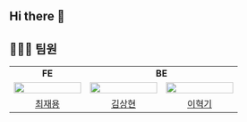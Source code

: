 ## Hi there 👋

## 🧑🏻‍💻 팀원
<table>
  <tr>
    <td align="center" colspan="1">
      <b>FE</b>
    </td>
    <td align="center" colspan="2">
      <b>BE</b>
  </tr>
  <tr>
    <td>
      <img src="https://avatars.githubusercontent.com/u/117090167?v=4" width="120px" height="15%"/>
    </td>
    <td>
      <img src="https://avatars.githubusercontent.com/u/85926257?v=4" width="120px" height="15%"/>
    </td>
    <td>
      <img src="https://avatars.githubusercontent.com/u/71318080?v=4" width="120px" height="15%"/>
    </td>
  </tr>
  <tr>
    <td align="center">
      <a href="https://github.com/Jaeyonging">
      최재용
      </a>
    </td>
    <td align="center">
      <a href="https://github.com/isayaksh">
      김상현
      </a>
    </td>
    <td align="center">
      <a href="https://github.com/DevDior">
      이혁기
      </a>
    </td>
    </td>
  </tr>
</table>
